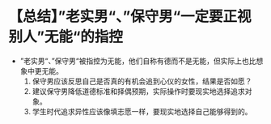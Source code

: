 # 【总结】”老实男“、”保守男“一定要正视别人”无能“的指控

-   ”老实男“、”保守男“被指控为无能，他们自称有德而不是无能，但实际上也比想象中更无能。
    1.  保守男应该反思自己是否真的有机会追到心仪的女性，结果是否如愿？
    2.  建议保守男降低道德标准和择偶预期，实际操作时要现实地选择追求对象。
    3.  学生时代追求异性应该像填志愿一样，要现实地选择自己能够得到的。